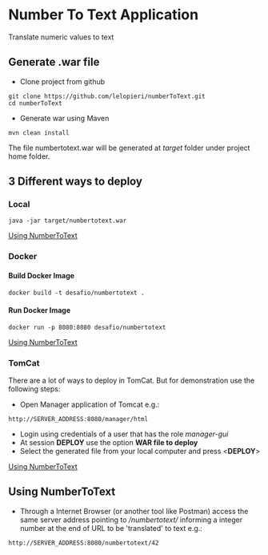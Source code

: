 # Number To Text Application
Translate numeric values to text

## Generate .war file

- Clone project from github
```
git clone https://github.com/lelopieri/numberToText.git
cd numberToText
``` 

- Generate war using Maven
```
mvn clean install
``` 

The file numbertotext.war will be generated at _target_ folder under project home folder.

## 3 Different ways to deploy
 
### Local
```
java -jar target/numbertotext.war
``` 

[Using NumberToText](#using-numbertotext)

### Docker 

#### Build Docker Image
```
docker build -t desafio/numbertotext .
``` 

#### Run Docker Image
```
docker run -p 8080:8080 desafio/numbertotext
``` 

[Using NumberToText](#using-numbertotext)

### TomCat
There are a lot of ways to deploy in TomCat. But for demonstration use the following steps:

- Open Manager application of Tomcat e.g.:
```
http://SERVER_ADDRESS:8080/manager/html
```

- Login using credentials of a user that has the role _manager-gui_
- At session __DEPLOY__ use the option __WAR file to deploy__
- Select the generated file from your local computer and press \<__DEPLOY__\>

[Using NumberToText](#using-numbertotext)

## Using NumberToText
- Through a Internet Browser (or another tool like Postman)  access the same server address pointing to _/numbertotext/_ informing a integer number at the end of URL to be 'translated' to text e.g.:
```
http://SERVER_ADDRESS:8080/numbertotext/42
```


